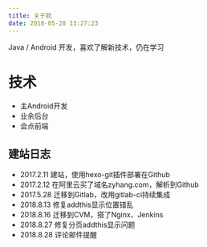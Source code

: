 ```yaml
---
title: 关于我
date: 2018-05-28 13:27:23
---
```


Java / Android 开发，喜欢了解新技术，仍在学习

# 技术

- 主Android开发
- 业余后台
- 会点前端

## 建站日志

- 2017.2.11 建站，使用hexo-git插件部署在Github
- 2017.2.12 在阿里云买了域名zyhang.com，解析到Github
- 2017.5.28 迁移到Gitlab，改用gitlab-ci持续集成
- 2018.8.13 修复addthis显示位置错乱
- 2018.8.16 迁移到CVM，搭了Nginx、Jenkins
- 2018.8.27 修复分页addthis显示问题
- 2018.8.28 评论邮件提醒